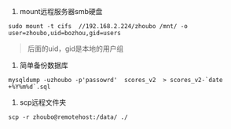 1. mount远程服务器smb硬盘

```
sudo mount -t cifs  //192.168.2.224/zhoubo /mnt/ -o user=zhoubo,uid=bozhou,gid=users
```
  > 后面的uid，gid是本地的用户组

1. 简单备份数据库

```
mysqldump -uzhoubo -p'passowrd'  scores_v2  > scores_v2-`date +%Y%m%d`.sql
```

1. scp远程文件夹

```
scp -r zhoubo@remotehost:/data/ ./
```
